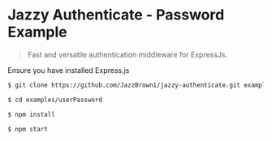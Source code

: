 # Jazzy Authenticate - Password Example
> Fast and versatile authentication middleware for ExpressJs.

Ensure you have installed Express.js

```sh
$ git clone https://github.com/JazzBrown1/jazzy-authenticate.git examples/userPassword

$ cd examples/userPassword

$ npm install

$ npm start
```